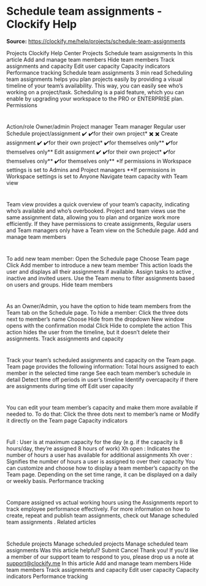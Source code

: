 # Schedule team assignments - Clockify Help

**Source:** https://clockify.me/help/projects/schedule-team-assignments

Projects
Clockify Help Center
Projects
Schedule team assignments
In this article
Add and manage team members
Hide team members
Track assignments and capacity
Edit user capacity
Capacity indicators
Performance tracking
Schedule team assignments
3 min read
Scheduling team assignments helps you plan projects easily by providing a visual timeline of your team’s availability. This way, you can easily see who’s working on a project/task.
Scheduling is a paid feature, which you can enable by
upgrading
your workspace to the PRO or ENTERPRISE plan.
Permissions
#
Action/role
Owner/admin
Project manager
Team manager
Regular user
Schedule project/assignment
✔️
✔️for their own project*
✖️
✖️
Create assignment
✔️
✔️for their own project*
✔️for themselves only**
✔️for themselves only**
Edit assignment
✔️
✔️for their own project*
✔️for themselves only**
✔️for themselves only**
*If permissions in Workspace settings is set to
Admins and Project managers
**If permissions in Workspace settings is set to
Anyone
Navigate team capacity with Team view
#
Team view provides a quick overview of your team’s capacity, indicating who’s available and who’s overbooked. Project and team views use the same assignment data, allowing you to plan and organize work more efficiently.
If they have permissions to create assignments, Regular users and Team managers only have a
Team
view on the
Schedule
page.
Add and manage team members
#
To add new team member:
Open the
Schedule
page
Choose
Team
page
Click
Add member
to introduce a new team member
This action loads the user and displays all their assignments if available.
Assign tasks to
active
,
inactive
and
invited
users.
Use the
Team
menu to filter assignments based on users and groups.
Hide team members
#
As an Owner/Admin, you have the option to hide team members from the
Team
tab on the
Schedule
page.
To hide a member:
Click the three dots next to member’s name
Choose
Hide
from the dropdown
New window opens with the confirmation modal
Click
Hide
to complete the action
This action hides the user from the timeline, but it doesn’t delete their assignments.
Track assignments and capacity
#
Track your team’s scheduled assignments and capacity on the
Team
page.
Team
page provides the following information:
Total hours assigned to each member in the selected time range
See each team member’s schedule in detail
Detect time off periods in user’s timeline
Identify overcapacity if there are assignments during time off
Edit user capacity
#
You can edit your team member’s capacity and make them more available if needed to.
To do that:
Click the three dots next to member’s name
or
Modify it directly on the
Team
page
Capacity indicators
#
Full
: User is at maximum capacity for the day (e.g. if the capacity is 8 hours/day, they’re assigned 8 hours of work)
Xh open
: Indicates the number of hours a user has available for additional assignments
Xh over
: Signifies the number of hours a user is assigned to over their capacity
You can customize and choose how to display a team member’s capacity on the
Team
page. Depending on the set time range, it can be displayed on a daily or weekly basis.
Performance tracking
#
Compare assigned vs actual working hours using the
Assignments
report to track employee performance effectively.
For more information on how to create, repeat and publish team assignments, check out
Manage scheduled team assignments
.
Related articles
#
Schedule projects
Manage scheduled projects
Manage scheduled team assignments
Was this article helpful?
Submit
Cancel
Thank you! If you’d like a member of our support team to respond to you, please drop us a note at support@clockify.me
In this article
Add and manage team members
Hide team members
Track assignments and capacity
Edit user capacity
Capacity indicators
Performance tracking